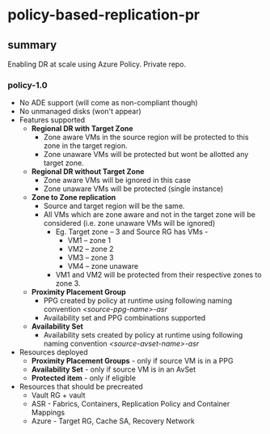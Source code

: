 # policy-based-replication-pr

## summary

Enabling DR at scale using Azure Policy.
Private repo.

### policy-1.0

- No ADE support (will come as non-compliant though)
- No unmanaged disks (won't appear)
- Features supported
  - **Regional DR with Target Zone**
    - Zone aware VMs in the source region will be protected to this zone in the target region.
    - Zone unaware VMs will be protected but wont be allotted any target zone.
  - **Regional DR without Target Zone**
    - Zone aware VMs will be ignored in this case
    - Zone unaware VMs will be protected (single instance)
  - **Zone to Zone replication**
    - Source and target region will be the same.
    - All VMs which are zone aware and not in the target zone will be considered (i.e. zone unaware VMs will be ignored)
      - Eg. Target zone – 3 and Source RG has VMs -
        - VM1 – zone 1
        - VM2 – zone 2
        - VM3 – zone 3
        - VM4 – zone unaware
      - VM1 and VM2 will be protected from their respective zones to zone 3.
  - **Proximity Placement Group**
    - PPG created by policy at runtime using following naming convention _\<source-ppg-name\>-asr_
    - Availability set and PPG combinations supported
  - **Availability Set**
    - Availability sets created by policy at runtime using following naming convention _\<source-avset-name\>-asr_
- Resources deployed
  - **Proximity Placement Groups** - only if source VM is in a PPG
  - **Availability Set** - only if source VM is in an AvSet
  - **Protected item** - only if eligible
- Resources that should be precreated
  - Vault RG + vault
  - ASR - Fabrics, Containers, Replication Policy and Container Mappings
  - Azure - Target RG, Cache SA, Recovery Network
